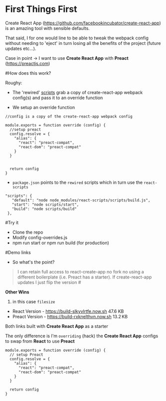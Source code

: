 # First Things First

Create React App (https://github.com/facebookincubator/create-react-app) is an amazing tool with sensible defaults.

That said, I for one would line to be able to tweak the webpack config without needing to 'eject' in turn losing all the benefits of the project (future updates etc...).

Case in point -> I want to use **Create React App** with **Preact**  (https://preactjs.com)


#How does this work?

Roughy:

* The 'rewired' [scripts](https://github.com/timarney/react-app-rewired/tree/master/scripts) grab a copy of create-react-app webpack config(s) and pass it to an override function

* We setup an override function
```
//config is a copy of the create-react-app webpack config

module.exports = function override (config) {
  //setup preact
  config.resolve = {
    "alias": {
      "react": "preact-compat",
      "react-dom": "preact-compat"
    }
  }


  return config
}
```

* `package.json` points to the `rewired` scripts which in turn use the `react-scripts`

 ```
 "scripts": {
    "default": "node node_modules/react-scripts/scripts/build.js",
    "start": "node scripts/start",
    "build": "node scripts/build"
  },
```


#Try it
* Clone the repo
* Modify config-overrides.js
* npm run start or npm run build (for production)

#Demo links

- So what's the point?

> I can retain full access to react-create-app no fork no using a different boilerplate (i.e. Preact has a starter).  If create-react-app updates I just flip the version #

**Other Wins**

1. in this case `filesize`

* React Version - https://build-slkyvlrtfe.now.sh 47.6 KB 
* Preact Version - https://build-rxknelthvn.now.sh 13.2 KB

Both links built with **Create React App** as a starter

The only difference is I'm `overriding` (hack) the **Create React App** configs to swap from **React** to use **Preact**

```
module.exports = function override (config) {
  // setup Preact
  config.resolve = {
    "alias": {
      "react": "preact-compat",
      "react-dom": "preact-compat"
    }
  }

  return config
}

```

